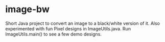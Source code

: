 # image-bw
Short Java project to convert an image to a black/white version of it. Also experimented with fun Pixel designs in ImageUtils.java.
Run ImageUtils.main() to see a few demo designs.
